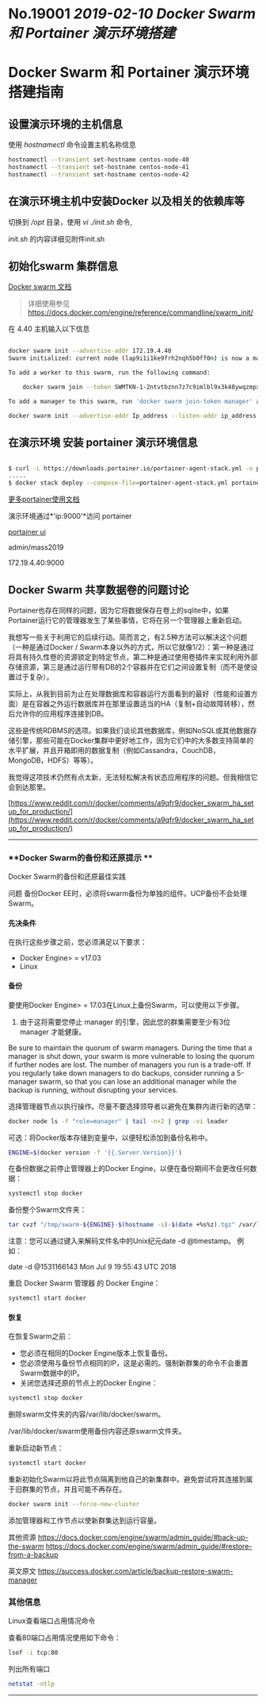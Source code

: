 
# No.19001 *2019-02-10 Docker Swarm 和 Portainer 演示环境搭建*

# Docker Swarm 和 Portainer 演示环境搭建指南

## 设置演示环境的主机信息

使用 *hostnamectl* 命令设置主机名称信息

```bash
hostnamectl --transient set-hostname centos-node-40
hostnamectl --transient set-hostname centos-node-41
hostnamectl --transient set-hostname centos-node-42
```

## 在演示环境主机中安装Docker 以及相关的依赖库等  

切换到 */opt* 目录，使用 *vi ./init.sh* 命令,

*init.sh* 的内容详细见附件init.sh

## 初始化swarm 集群信息

[Docker swarm 文档]( https://docs.docker.com/engine/reference/commandline/swarm_init/)

> 详细使用参见 https://docs.docker.com/engine/reference/commandline/swarm_init/ 

在 4.40 主机输入以下信息

```bash

docker swarm init --advertise-addr 172.19.4.40  
Swarm initialized: current node (lap9i1i1ke9frh2nqh5b0ff0n) is now a manager.

To add a worker to this swarm, run the following command:

    docker swarm join --token SWMTKN-1-2ntvtbznn7z7c9imlbl9x3k48ywqzmpx9og3xybzoqcd39vj7r-33mdjg2ud4vn9aofavkyiebrc 172.19.4.40:2377

To add a manager to this swarm, run 'docker swarm join-token manager' and follow the instructions.

```

```bash
docker swarm init --advertise-addr Ip_address --listen-addr ip_address
```

## 在演示环境 安装 portainer 演示环境信息

```bash

$ curl -L https://downloads.portainer.io/portainer-agent-stack.yml -o portainer-agent-stack.yml
.....
$ docker stack deploy --compose-file=portainer-agent-stack.yml portainer

```

[更多portainer使用文档](https://portainer.readthedocs.io/en/latest/deployment.html#inside-a-swarm-cluster)

演示环境通过*'ip:9000'*访问 portainer

[portainer ui](http://124.133.33.114:3102)

admin/mass2019

172.19.4.40:9000

## Docker Swarm 共享数据卷的问题讨论

Portainer也存在同样的问题，因为它将数据保存在卷上的sqlite中，如果Portainer运行它的管理器发生了某些事情，它将在另一个管理器上重新启动。

我想写一些关于利用它的后续行动。简而言之，有2.5种方法可以解决这个问题（一种是通过Docker / Swarm本身以外的方式，所以它就像1/2）：第一种是通过将具有持久性卷的资源锁定到特定节点，第二种是通过使用卷插件来实现利用外部存储资源，第三是通过运行带有DB的2个容器并在它们之间设置复制（而不是使设置过于复杂）。

实际上，从我到目前为止在处理数据库和容器运行方面看到的最好（性能和设置方面）是在容器之外运行数据库并在那里设置适当的HA（复制+自动故障转移），然后允许你的应用程序连接到DB。

这些是传统RDBMS的选项。如果我们谈论其他数据库，例如NoSQL或其他数据存储引擎，那些可能在Docker集群中更好地工作，因为它们中的大多数支持简单的水平扩展，并且开箱即用的数据复制（例如Cassandra，CouchDB，MongoDB，HDFS）等等）。

我觉得这项技术仍然有点太新，无法轻松解决有状态应用程序的问题。但我相信它会到达那里。

[https://www.reddit.com/r/docker/comments/a9qfr9/docker_swarm_ha_setup_for_production/](https://www.reddit.com/r/docker/comments/a9qfr9/docker_swarm_ha_setup_for_production/)

-----

### **Docker Swarm的备份和还原提示 **

Docker Swarm的备份和还原最佳实践

问题
备份Docker EE时，必须将swarm备份为单独的组件。UCP备份不会处理Swarm。

#### **先决条件**

在执行这些步骤之前，您必须满足以下要求：

- Docker Engine> = v17.03
- Linux

#### **备份**

要使用Docker Engine> = 17.03在Linux上备份Swarm，可以使用以下步骤。

1. 由于这将需要您停止 manager 的引擎，因此您的群集需要至少有3位 manager 才能健康。

Be sure to maintain the quorum of swarm managers. During the time that a manager is shut down, your swarm is more vulnerable to losing the quorum if further nodes are lost. The number of managers you run is a trade-off. If you regularly take down managers to do backups, consider running a 5-manager swarm, so that you can lose an additional manager while the backup is running, without disrupting your services.

选择管理器节点以执行操作。尽量不要选择领导者以避免在集群内进行新的选举：

``` bash
docker node ls -f "role=manager" | tail -n+2 | grep -vi leader
```

可选：将Docker版本存储到变量中，以便轻松添加到备份名称中。

``` bash
ENGINE=$(docker version -f '{{.Server.Version}}')
```

在备份数据之前停止管理器上的Docker Engine，以便在备份期间不会更改任何数据：

``` bash
systemctl stop docker
```

备份整个Swarm文件夹：

``` bash
tar cvzf "/tmp/swarm-${ENGINE}-$(hostname -s)-$(date +%s%z).tgz" /var/lib/docker/swarm/
```

注意：您可以通过键入来解码文件名中的Unix纪元date -d @timestamp。 例如：

   date -d @1531166143
   Mon Jul  9 19:55:43 UTC 2018

重启 Docker Swarm 管理器 的 Docker Engine：

``` bash
systemctl start docker
```

#### **恢复**

在恢复Swarm之前：

- 您必须在相同的Docker Engine版本上恢复备份。
- 您必须使用与备份节点相同的IP，这是必需的。强制新群集的命令不会重置Swarm数据中的IP。
- 关闭您选择还原的节点上的Docker Engine：

``` bash
systemctl stop docker
```

删除swarm文件夹的内容/var/lib/docker/swarm。

/var/lib/docker/swarm使用备份内容还原swarm文件夹。

重新启动新节点：

```bash
systemctl start docker
```

重新初始化Swarm以将此节点隔离到他自己的新集群中。避免尝试将其连接到属于旧群集的节点，并且可能不再存在。

``` bash
docker swarm init --force-new-cluster
```

添加管理器和工作节点以使新群集达到运行容量。

其他资源
<https://docs.docker.com/engine/swarm/admin_guide/#back-up-the-swarm>
<https://docs.docker.com/engine/swarm/admin_guide/#restore-from-a-backup>

英文原文
<https://success.docker.com/article/backup-restore-swarm-manager>

### 其他信息

Linux查看端口占用情况命令

查看80端口占用情况使用如下命令：

```bash
lsof -i tcp:80
```

列出所有端口

```bash
netstat -ntlp
```

-----
